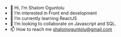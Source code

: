 - 👋 Hi, I’m Shalom Oguntolu
- 👀 I’m interested in Front end development
- 🌱 I’m currently learning ReactJS
- 💞️ I’m looking to collaborate on Javascript and SQL.
- 📫 How to reach me shalomoguntolu@gmail.com

<!---
Marcelos1999222/Marcelos1999222 is a ✨ special ✨ repository because its `README.md` (this file) appears on your GitHub profile.
You can click the Preview link to take a look at your changes.
--->
